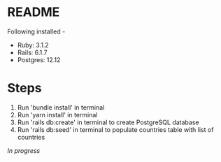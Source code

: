 # README

Following installed -
- Ruby: 3.1.2
- Rails: 6.1.7
- Postgres: 12.12

# Steps
1) Run 'bundle install' in terminal
2) Run 'yarn install' in terminal
3) Run 'rails db:create' in terminal to create PostgreSQL database
4) Run 'rails db:seed' in terminal to populate countries table with list of countries

*In progress*
